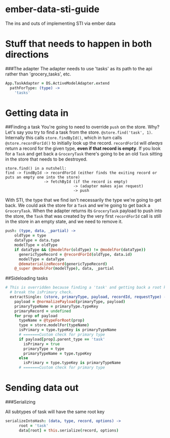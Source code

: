 ember-data-sti-guide
====================

The ins and outs of implementing STI via ember data

Stuff that needs to happen in both directions
==============

###The adapter
The adapter needs to use 'tasks' as its path to the api rather than 'grocery_tasks', etc.
```coffeescript
App.TaskAdapter = DS.ActiveModelAdapter.extend
  pathForType: (type) ->
    'tasks'
```

Getting data in
================

##Finding a task
You're going to need to override `push` on the store.  Why? Let's say you try to find a task from the store.  `@store.find('task', 1)`.  Internally this calls `store.findById()`, which in turn calls `@store.recordForId()` to initially look up the record. `recordForId` will _always_ return a record for the given type, __even if that record is empty__. If you look for a `Task` and get back a `GroceryTask` there's going to be an old `Task` sitting in the store that needs to be destroyed.
```
store.find() in a nutshell:
find -> findById -> recordForId (either finds the exiting record or puts an empty one into the store)
                 -> fetchById (if the record is empty)
                              -> (adapter makes ajax request)
                              -> push
```
With STI, the type that we find isn't necessarily the type we're going to get back.  We could ask the store for a `Task` and we're going to get back a `GroceryTask`.  When the adapter returns its `GroceryTask` payload to push into the store, the `Task` that was created by the very first `recordForId` call is still in the store in an empty state, and we need to remove it. 

```coffeescript
push: (type, data, _partial) ->
    oldType = type
    dataType = data.type
    modelType = oldType
    if dataType && (@modelFor(oldType) != @modelFor(dataType))
      genericTypeRecord = @recordForId(oldType, data.id)
      modelType = dataType
      @dematerializeRecord(genericTypeRecord)
    @_super @modelFor(modelType), data, _partial
```

##Sideloading tasks
```coffeescript
# This is overridden because finding a 'task' and getting back a root key of 'author_task' will
  # break the isPrimary check.
  extractSingle: (store, primaryType, payload, recordId, requestType) ->
    payload = @normalizePayload(primaryType, payload)
    primaryTypeName = primaryType.typeKey
    primaryRecord = undefined
    for prop of payload
      typeName = @typeForRoot(prop)
      type = store.modelFor(typeName)
      isPrimary = type.typeKey is primaryTypeName
      # =======Custom check for primary type
      if payload[prop].parent_type == 'task'
        isPrimary = true
        primaryType = type
        primaryTypeName = type.typeKey
      else
        isPrimary = type.typeKey is primaryTypeName
      # =======Custom check for primary type
```

Sending data out
=================
###Serializing

All subtypes of task will have the same root key
```coffeescript
serializeIntoHash: (data, type, record, options) ->
      root = 'task'
      data[root] = this.serialize(record, options)
```
